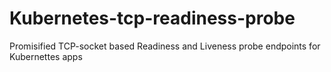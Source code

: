 # Kubernetes-tcp-readiness-probe
Promisified TCP-socket based Readiness and Liveness probe endpoints for Kubernettes apps
